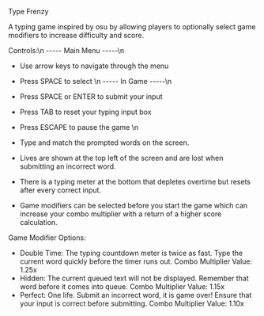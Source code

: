 Type Frenzy

A typing game inspired by osu by allowing players to optionally select game modifiers to increase difficulty and score.

Controls:\n
----- Main Menu -----\n
- Use arrow keys to navigate through the menu
- Press SPACE to select
\n
----- In Game -----\n
- Press SPACE or ENTER to submit your input
- Press TAB to reset your typing input box
- Press ESCAPE to pause the game
\n

- Type and match the prompted words on the screen.
- Lives are shown at the top left of the screen and are lost when submitting an incorrect word.
- There is a typing meter at the bottom that depletes overtime but resets after every correct input.
- Game modifiers can be selected before you start the game which can increase your combo multiplier with a return of a higher score calculation.

Game Modifier Options:
- Double Time: The typing countdown meter is twice as fast. Type the current word quickly before the timer runs out. Combo Multiplier Value: 1.25x
- Hidden: The current queued text will not be displayed. Remember that word before it comes into queue. Combo Multiplier Value: 1.15x
- Perfect: One life. Submit an incorrect word, it is game over! Ensure that your input is correct before submitting. Combo Multiplier Value: 1.10x